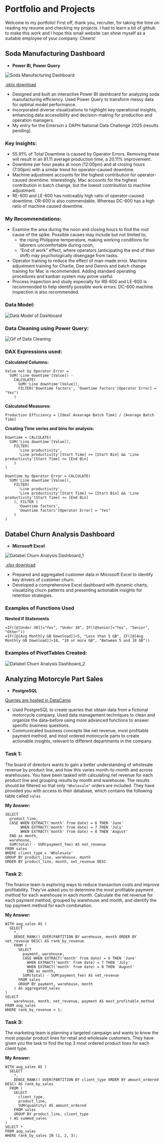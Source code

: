 # **Portfolio and Projects**
Welcome to my portfolio! First off, thank you, recruiter, for taking the time on reading my resume and checking my projects. I had to learn a bit of github to make this work and I hope this small website can show myself as a suitable employee of your company. Cheers!

## **Soda Manufacturing Dashboard**
- **Power BI, Power Query**

![Soda Manufacturing Dashboard](assets/img/soda_manufacturing_dashboard.jpg)

[.pbix download](https://drive.google.com/file/d/1IEu6XZctxySeirTcSL8DIw_xzSxSjWXF/view?usp=drive_link)

- Designed and built an interactive Power BI dashboard for analyzing soda manufacturing efficiency. Used Power Query to transform messy data for optimal model performance.
- Incorporated diverse visualizations to highlight key operational insights, enhancing data accessibility and decision-making for production and operation managers. 
- My entry for the Emerson x DAPH National Data Challenge 2025 (results pending).

### Key Insights:
- 55.91% of Total Downtime is caused by Operator Errors. Removing these will result in an 81.11 average production time, a 20.11% improvement.
- Downtime per hour peaks at noon (12:00pm) and at closing hours (7:00pm) with a similar trend for operator-caused downtime.
- Machine adjustment accounts for the highest contribution for operator-caused downtime. Interestingly, Mac accounts for the highest contribution in batch change, but the lowest contribution to machine adjustment.
- RE-600 and LE-600 has noticeably high ratio of operator-caused downtime. OR-600 is also commendable. Whereas DC-600 has a high ratio of machine caused downtime.

### My Recommendations:
- Examine the area during the noon and closing hours to find the root cause of the spike. Possible causes may include but not limited to;
  - the rising Philippine temperature, making working conditions for laborers uncomfortable during noon,
  - “End of work” effect, where operators (anticipating the end of their shift) may psychologically disengage from tasks.
- Operator training to reduce the effect of man-made error. Machine adjustment training for Charlie, Dee and Dennis and batch change training for Mac is recommended. Adding standard operating procedures and kanban system may prove useful.
- Process inspection and study especially for RB-600 and LE-600 is recommended to help identify possible work errors. DC-600 machine inspection is also recommended.

### Data Model:
![Data Model of Dashboard](assets/img/soda_manufacturing_dashboard_supp1.png)

### Data Cleaning using Power Query:
![Gif of Data Cleaning](assets/img/soda_manufacturing_dashboard_supp2.gif)

### DAX Expressions used:

**Calculated Columns:**
```
Value not by Operator Error = 
  SUM('Line downtime'[Value]) - 
    CALCULATE(
      SUM('Line downtime'[Value]),
      FILTER('Downtime factors', 'Downtime factors'[Operator Error] = "Yes")
    )
```

**Calculated Measures:**
```
Production Efficiency = [Ideal Avearage Batch Time] / [Average Batch Time]
```

**Creating Time series and bins for analysis:**
```
Downtime = CALCULATE(
  SUM('Line downtime'[Value]),
    FILTER(
      'Line productivity', 
      'Line productivity'[Start Time] >= [Start Bin] && 'Line productivity'[Start Time] <= [End Bin]
    )
)
```
```
Downtime by Operator Error = CALCULATE(
  SUM('Line downtime'[Value]),
    FILTER(
      'Line productivity', 
      'Line productivity'[Start Time] >= [Start Bin] && 'Line productivity'[Start Time] <= [End Bin]
    ), FILTER (
      'Downtime factors',
      'Downtime factors'[Operator Error] = "Yes"
    )
)
```

## **Databel Churn Analysis Dashboard**
- **Microsoft Excel**

![Databel Churn Analysis Dashboard_1](assets/img/databel_churn_dashboard_1.png)

[.xlsx download](https://docs.google.com/spreadsheets/d/1tlPVsxLdzfV8ovVwf7D0yUElDeCeH112/edit?usp=sharing&ouid=101272627821031792003&rtpof=true&sd=true)

- Prepared and aggregated customer data in Microsoft Excel to identify key drivers of customer churn. 
- Developed a comprehensive Excel dashboard with dynamic charts, visualizing churn patterns and presenting actionable insights for retention strategies.

### Examples of Functions Used

**Nested If Statements**
```
=IF([@[Under 30]]="Yes", "Under 30", IF([@Senior]="Yes", "Senior", "Other"))
=IF([@[Avg Monthly GB Download]]<5, "Less than 5 GB", IF([@[Avg Monthly GB Download]]>10, "10 or more GB", "Between 5 and 10 GB"))
```

### Examples of PivotTables Created:
![Databel Churn Analysis Dashboard_2](assets/img/databel_churn_dashboard_2.png)


## **Analyzing Motorcyle Part Sales**
- **PostgreSQL**

[Queries are hosted in DataCamp](https://www.datacamp.com/datalab/w/09c538e2-93e6-4498-ba97-ec3e0b05e031/edit)

- Used PostgreSQL to create queries that obtain data from a fictional motorcycle company. Used data management techniques to clean and organize the data–before using more advanced functions to answer specific business questions.
- Communicated business concepts like net revenue, most profitable payment method, and most ordered motorcycle parts to create actionable insights, relevant to different departments in the company.

### Task 1:
The board of directors wants to gain a better understanding of wholesale revenue by product line, and how this varies month-to-month and across warehouses. You have been tasked with calculating net revenue for each product line and grouping results by month and warehouse. The results should be filtered so that only `"Wholesale"` orders are included. They have provided you with access to their database, which contains the following table called `sales`

**My Answer:**
```
SELECT 
  product_line,
  CASE WHEN EXTRACT('month' from date) = 6 THEN 'June'
       WHEN EXTRACT('month' from date) = 7 THEN 'July'
       WHEN EXTRACT('month' from date) = 8 THEN 'August'
  END as month,
  warehouse,
  SUM(total) - SUM(payment_fee) AS net_revenue
FROM sales
WHERE client_type = 'Wholesale'
GROUP BY product_line, warehouse, month
ORDER BY product_line, month, net_revenue DESC
```

### Task 2:
The finance team is exploring ways to reduce transaction costs and improve profitability. They’ve asked you to determine the most profitable payment method for each warehouse in each month. Calculate the net revenue for each payment method, grouped by warehouse and month, and identify the top payment method for each combination.

**My Answer:**
```
WITH aug_sales AS (
  SELECT
    *,
    DENSE_RANK() OVER(PARTITION BY warehouse, month ORDER BY net_revenue DESC) AS rank_by_revenue
    FROM (
      SELECT
        payment, warehouse,
        CASE WHEN EXTRACT('month' from date) = 6 THEN 'June'
          WHEN EXTRACT('month' from date) = 7 THEN 'July'
          WHEN EXTRACT('month' from date) = 8 THEN 'August'
          END as month,
        SUM(total) - SUM(payment_fee) AS net_revenue
      FROM sales
      GROUP BY payment, warehouse, month
    ) AS aggregated_sales
)
SELECT 
	warehouse, month, net_revenue, payment AS most_profitable_method
FROM aug_sales
WHERE rank_by_revenue = 1;
```

### Task 3:
The marketing team is planning a targeted campaign and wants to know the most popular product lines for retail and wholesale customers. They have given you the task to find the top 3 most ordered product lines for each client type.

**My Answer:**
```
WITH aug_sales AS (
  SELECT
    *,
    DENSE_RANK() OVER(PARTITION BY client_type ORDER BY amount_ordered DESC) AS rank_by_sales 
  FROM (
    SELECT
      client_type,
      product_line,
      SUM(quantity) AS amount_ordered
    FROM sales
    GROUP BY product_line, client_type
  ) AS summed_sales
)
SELECT *
FROM aug_sales
WHERE rank_by_sales IN (1, 2, 3);
```
